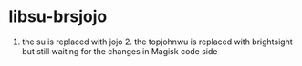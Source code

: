 # libsu-brsjojo
1. the su is replaced with jojo 2. the topjohnwu is replaced with brightsight but still waiting for the changes in Magisk code side 

